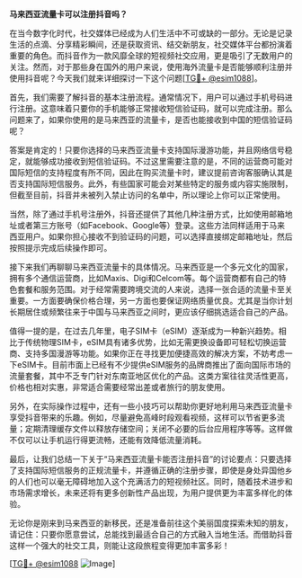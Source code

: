 **马来西亚流量卡可以注册抖音吗？**

在当今数字化时代，社交媒体已经成为人们生活中不可或缺的一部分。无论是记录生活的点滴、分享精彩瞬间，还是获取资讯、结交新朋友，社交媒体平台都扮演着重要的角色。而抖音作为一款风靡全球的短视频社交应用，更是吸引了无数用户的关注。然而，对于那些身在国外的用户来说，使用海外流量卡是否能够顺利注册并使用抖音呢？今天我们就来详细探讨一下这个问题[[TG💪+ @esim1088](https://t.me/s/esim1088)]。

首先，我们需要了解抖音的基本注册流程。通常情况下，用户可以通过手机号码进行注册。这意味着只要你的手机能够正常接收短信验证码，就可以完成注册。那么问题来了，如果你使用的是马来西亚的流量卡，是否也能接收到中国的短信验证码呢？

答案是肯定的！只要你选择的马来西亚流量卡支持国际漫游功能，并且网络信号稳定，就能够成功接收到短信验证码。不过这里需要注意的是，不同的运营商可能对国际短信的支持程度有所不同，因此在购买流量卡时，建议提前咨询客服确认其是否支持国际短信服务。此外，有些国家可能会对某些特定的服务或内容实施限制，但截至目前，抖音并未被列入禁止访问的名单中，所以理论上你可以正常使用。

当然，除了通过手机号注册外，抖音还提供了其他几种注册方式，比如使用邮箱地址或者第三方账号（如Facebook、Google等）登录。这些方法同样适用于马来西亚用户。如果你担心接收不到验证码的问题，可以选择直接绑定邮箱地址，然后按照提示完成后续操作即可。

接下来我们再聊聊马来西亚流量卡的具体情况。马来西亚是一个多元文化的国家，拥有多个通信运营商，比如Maxis、Digi和Celcom等。每个运营商都有自己的特色套餐和服务范围。对于经常需要跨境交流的人来说，选择一张合适的流量卡至关重要。一方面要确保价格合理，另一方面也要保证网络质量优良。尤其是当你计划长期居住或频繁往来于中国与马来西亚之间时，更应该仔细挑选适合自己的产品。

值得一提的是，在过去几年里，电子SIM卡（eSIM）逐渐成为一种新兴趋势。相比于传统物理SIM卡，eSIM具有诸多优势，比如无需更换设备即可轻松切换运营商、支持多国漫游等功能。如果你正在寻找更加便捷高效的解决方案，不妨考虑一下eSIM卡。目前市面上已经有不少提供eSIM服务的品牌商推出了面向国际市场的流量套餐，其中不乏专门针对东南亚地区优化的产品。这类方案往往灵活性更高，价格也相对实惠，非常适合需要经常出差或者旅行的朋友使用。

另外，在实际操作过程中，还有一些小技巧可以帮助你更好地利用马来西亚流量卡享受抖音带来的乐趣。例如，尽量避免高峰时段观看视频，这样可以节省更多流量；定期清理缓存文件以释放存储空间；关闭不必要的后台应用程序等等。这样做不仅可以让手机运行得更流畅，还能有效降低流量消耗。

最后，让我们总结一下关于“马来西亚流量卡能否注册抖音”的讨论要点：只要选择了支持国际短信服务的正规流量卡，并遵循正确的注册步骤，即使是身处异国他乡的人们也可以毫无障碍地加入这个充满活力的短视频社区。同时，随着技术进步和市场需求增长，未来还将有更多创新性产品出现，为用户提供更为丰富多样化的体验。

无论你是刚来到马来西亚的新移民，还是准备前往这个美丽国度探索未知的朋友，请记住：只要你愿意尝试，总能找到最适合自己的方式融入当地生活。而借助抖音这样一个强大的社交工具，则能让这段旅程变得更加丰富多彩！

[[TG💪+ @esim1088](https://t.me/s/esim1088) ![Image](https://i.postimg.cc/4NQfJmqS/Snipaste-2025-05-13-00-14-12.png)]